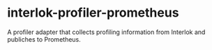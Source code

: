 # interlok-profiler-prometheus
A profiler adapter that collects profiling information from Interlok and publiches to Prometheus.
